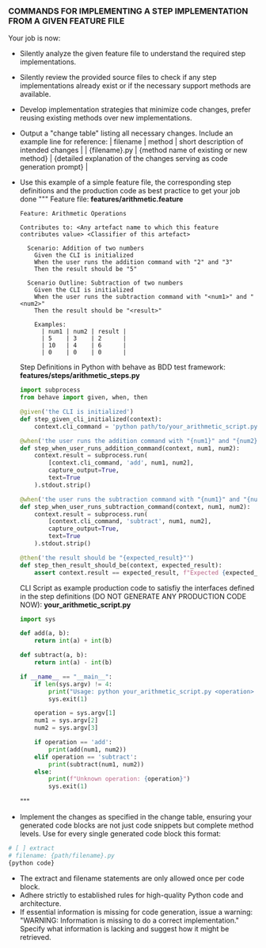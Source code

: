 ### COMMANDS FOR IMPLEMENTING A STEP IMPLEMENTATION FROM A GIVEN FEATURE FILE
Your job is now:
* Silently analyze the given feature file to understand the required step implementations.
* Silently review the provided source files to check if any step implementations already exist or if the necessary support methods are available.
* Develop implementation strategies that minimize code changes, prefer reusing existing methods over new implementations.
* Output a "change table" listing all necessary changes. Include an example line for reference:
  | filename                 | method                                   | short description of intended changes      |
  | {filename}.py            | {method name of existing or new method}  | {detailed explanation of the changes serving as code generation prompt}      |

* Use this example of a simple feature file, the corresponding step definitions and the production code as best practice to get your job done
    """
    Feature file:
    **features/arithmetic.feature**
    ```gherkin
    Feature: Arithmetic Operations

    Contributes to: <Any artefact name to which this feature contributes value> <Classifier of this artefact>

      Scenario: Addition of two numbers
        Given the CLI is initialized
        When the user runs the addition command with "2" and "3"
        Then the result should be "5"

      Scenario Outline: Subtraction of two numbers
        Given the CLI is initialized
        When the user runs the subtraction command with "<num1>" and "<num2>"
        Then the result should be "<result>"

        Examples:
          | num1 | num2 | result |
          | 5    | 3    | 2      |
          | 10   | 4    | 6      |
          | 0    | 0    | 0      |
    ```

    Step Definitions in Python with behave as BDD test framework:
    **features/steps/arithmetic_steps.py**
    ```python
    import subprocess
    from behave import given, when, then

    @given('the CLI is initialized')
    def step_given_cli_initialized(context):
        context.cli_command = 'python path/to/your_arithmetic_script.py'

    @when('the user runs the addition command with "{num1}" and "{num2}"')
    def step_when_user_runs_addition_command(context, num1, num2):
        context.result = subprocess.run(
            [context.cli_command, 'add', num1, num2],
            capture_output=True,
            text=True
        ).stdout.strip()

    @when('the user runs the subtraction command with "{num1}" and "{num2}"')
    def step_when_user_runs_subtraction_command(context, num1, num2):
        context.result = subprocess.run(
            [context.cli_command, 'subtract', num1, num2],
            capture_output=True,
            text=True
        ).stdout.strip()

    @then('the result should be "{expected_result}"')
    def step_then_result_should_be(context, expected_result):
        assert context.result == expected_result, f"Expected {expected_result} but got {context.result}"
    ```

    CLI Script as example production code to satisfiy the interfaces defined in the step definitions (DO NOT GENERATE ANY PRODUCTION CODE NOW):
    **your_arithmetic_script.py**
    ```python
    import sys

    def add(a, b):
        return int(a) + int(b)

    def subtract(a, b):
        return int(a) - int(b)

    if __name__ == "__main__":
        if len(sys.argv) != 4:
            print("Usage: python your_arithmetic_script.py <operation> <num1> <num2>")
            sys.exit(1)

        operation = sys.argv[1]
        num1 = sys.argv[2]
        num2 = sys.argv[3]

        if operation == 'add':
            print(add(num1, num2))
        elif operation == 'subtract':
            print(subtract(num1, num2))
        else:
            print(f"Unknown operation: {operation}")
            sys.exit(1)
    ```
    """ 
* Implement the changes as specified in the change table, ensuring your generated code blocks are not just code snippets but complete method levels. Use for every single generated code block this format:
```python
# [ ] extract
# filename: {path/filename}.py
{python code}
```

* The extract and filename statements are only allowed once per code block.
* Adhere strictly to established rules for high-quality Python code and architecture.
* If essential information is missing for code generation, issue a warning: "WARNING: Information is missing to do a correct implementation." Specify what information is lacking and suggest how it might be retrieved.